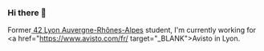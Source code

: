 ### Hi there 👋

Former<a href="https://42lyon.fr/" target="_BLANK"> 42 Lyon Auvergne-Rhônes-Alpes</a> student, I'm currently working for <a href="https://www.avisto.com/fr/ target="_BLANK">Avisto</a> in Lyon.

<!--
**llecoq/llecoq** is a ✨ _special_ ✨ repository because its `README.md` (this file) appears on your GitHub profile.

Here are some ideas to get you started:

- 🔭 I’m currently working on ...
- 🌱 I’m currently learning ...
- 👯 I’m looking to collaborate on ...
- 🤔 I’m looking for help with ...
- 💬 Ask me about ...
- 📫 How to reach me: ...
- 😄 Pronouns: ...
- ⚡ Fun fact: ...
-->
